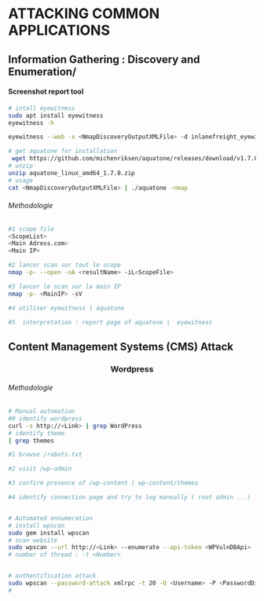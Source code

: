 # ATTACKING COMMON APPLICATIONS  

## Information Gathering : Discovery and Enumeration/

#### Screenshot report tool
```bash
# intall eyewitness
sudo apt install eyewitness
eyewitness -h

eyewitness --web -x <NmapDiscoveryOutputXMLFile> -d inlanefreight_eyewitness

# get aquatone for installation
 wget https://github.com/michenriksen/aquatone/releases/download/v1.7.0/aquatone_linux_amd64_1.7.0.zip
# unzip
unzip aquatone_linux_amd64_1.7.0.zip 
# usage
cat <NmapDiscoveryOutputXMLFile> | ./aquatone -nmap
```

###### Methodologie
```bash
#1 scope file 
<ScopeList>
<Main Adress.com>
<Main IP>

#2 lancer scan sur tout le scope
nmap -p- --open -oA <resultName> -iL<ScopeFile>

#3 lancer le scan sur la main IP
nmap -p- <MainIP> -sV

#4 utiliser eyewitness | aquatone

#5  interpretation : report page of aquatone |  eyewitness
```

## Content Management Systems (CMS) Attack

<h3 style='text-align: center'>Wordpress</h3>

###### Methodologie
```bash
# Manual automation
#0 identify wordpress 
curl -s http://<Link> | grep WordPress 
# identify theme
| grep themes

#1 browse /robots.txt

#2 visit /wp-admin 

#3 confirm presence of /wp-content | wp-content/themes 

#4 identify connection page and try to log manually ( root admin ...)


# Automated ennumeration 
# install wpscan
sudo gem install wpscan
# scan website
sudo wpscan --url http://<Link> --enumerate --api-token <WPVulnDBApi>
# number of thread : -t <Number>


# authentification attack
sudo wpscan --password-attack xmlrpc -t 20 -U <Username> -P <PasswordDictionnary> --url http://<WebsiteLink>
# 
```